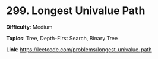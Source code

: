 # 299. Longest Univalue Path

**Difficulty**: Medium

**Topics**: Tree, Depth-First Search, Binary Tree

**Link**: https://leetcode.com/problems/longest-univalue-path
